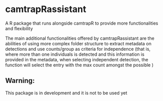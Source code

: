 # camtrapRassistant
A R package that runs alongside camtrapR to provide more functionalities and flexibility


The main additional functionalities offered by camtrapRassistant are
    the abilities of using more complex folder structure to extract metadata on 
    detections and use counts/group as criteria for independence (that is, where
    more than one individuals is detected and this information is provided in the
    metadata, when selecting independent detection, the function will select the
    entry with the max count amongst the possible )

## Warning: 
This  package is in development and it is not to be used yet
